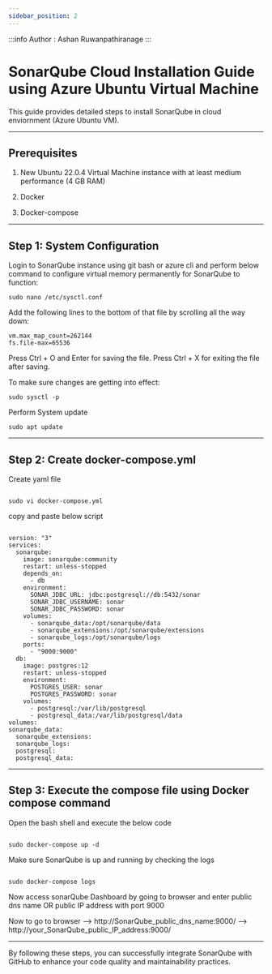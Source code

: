 ```yaml
---
sidebar_position: 2
---
```


:::info
Author : Ashan Ruwanpathiranage 
:::

# SonarQube Cloud Installation Guide using Azure Ubuntu Virtual Machine

This guide provides detailed steps to install SonarQube in cloud enviornment (Azure Ubuntu VM). 

---

## Prerequisites

1. New Ubuntu 22.0.4 Virtual Machine instance with at least medium performance (4 GB RAM)

2. Docker 

3. Docker-compose

---

## Step 1: System Configuration

Login to SonarQube instance using git bash or azure cli and perform below command to configure virtual memory permanently for SonarQube to function:

```
sudo nano /etc/sysctl.conf

```

Add the following lines to the bottom of that file by scrolling all the way down:

```
vm.max_map_count=262144
fs.file-max=65536

```
Press Ctrl + O and Enter for saving the file.
Press Ctrl + X for exiting the file after saving.

To make sure changes are getting into effect:

```
sudo sysctl -p

```

Perform System update

```
sudo apt update

```

---

## Step 2: Create docker-compose.yml

Create yaml file

```

sudo vi docker-compose.yml 

```

copy and paste below script

```

version: "3"
services:
  sonarqube:
    image: sonarqube:community
    restart: unless-stopped
    depends_on:
      - db
    environment:
      SONAR_JDBC_URL: jdbc:postgresql://db:5432/sonar
      SONAR_JDBC_USERNAME: sonar
      SONAR_JDBC_PASSWORD: sonar
    volumes:
      - sonarqube_data:/opt/sonarqube/data
      - sonarqube_extensions:/opt/sonarqube/extensions
      - sonarqube_logs:/opt/sonarqube/logs
    ports:
      - "9000:9000"
  db:
    image: postgres:12
    restart: unless-stopped
    environment:
      POSTGRES_USER: sonar
      POSTGRES_PASSWORD: sonar
    volumes:
      - postgresql:/var/lib/postgresql
      - postgresql_data:/var/lib/postgresql/data
volumes:
sonarqube_data:
  sonarqube_extensions:
  sonarqube_logs:
  postgresql:
  postgresql_data:

```

---

## Step 3: Execute the compose file using Docker compose command

Open the bash shell and execute the below code

```

sudo docker-compose up -d 

```

Make sure SonarQube is up and running by checking the logs

```

sudo docker-compose logs

```

Now access sonarQube Dashboard by going to browser and enter public dns name OR public IP address with port 9000

Now to go to browser --> http://SonarQube_public_dns_name:9000/
			               --> http://your_SonarQube_public_IP_address:9000/


---



By following these steps, you can successfully integrate SonarQube with GitHub to enhance your code quality and maintainability practices.
